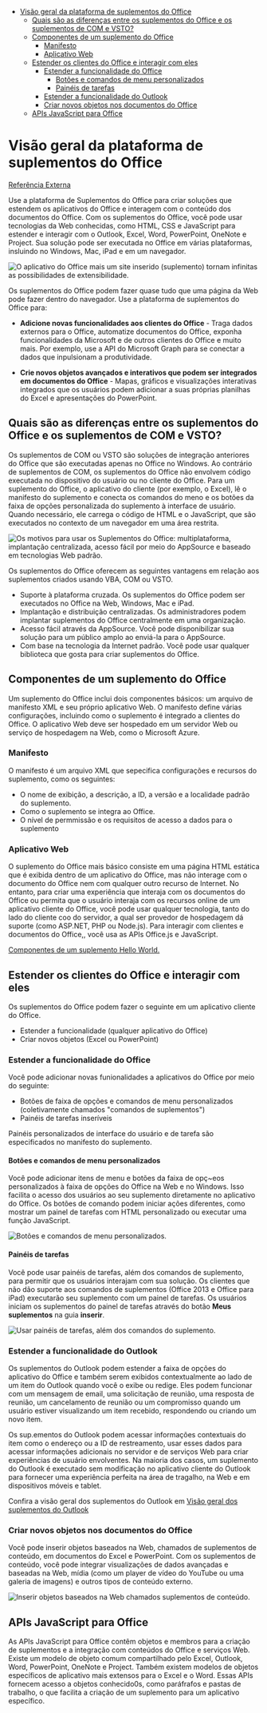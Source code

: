 - [Visão geral da plataforma de suplementos do Office](#visão-geral-da-plataforma-de-suplementos-do-office)
	- [Quais são as diferenças entre os suplementos do Office e os suplementos de COM e VSTO?](#quais-são-as-diferenças-entre-os-suplementos-do-office-e-os-suplementos-de-com-e-vsto)
	- [Componentes de um suplemento do Office](#componentes-de-um-suplemento-do-office)
		- [Manifesto](#manifesto)
		- [Aplicativo Web](#aplicativo-web)
	- [Estender os clientes do Office e interagir com eles](#estender-os-clientes-do-office-e-interagir-com-eles)
		- [Estender a funcionalidade do Office](#estender-a-funcionalidade-do-office)
			- [Botões e comandos de menu personalizados](#botões-e-comandos-de-menu-personalizados)
			- [Painéis de tarefas](#painéis-de-tarefas)
		- [Estender a funcionalidade do Outlook](#estender-a-funcionalidade-do-outlook)
		- [Criar novos objetos nos documentos do Office](#criar-novos-objetos-nos-documentos-do-office)
	- [APIs JavaScript para Office](#apis-javascript-para-office)

# Visão geral da plataforma de suplementos do Office

[Referência Externa](https://learn.microsoft.com/pt-br/office/dev/add-ins/overview/office-add-ins)

Use a plataforma de Suplementos do Office para criar soluções que estendem os aplicativos do Office e interagem com o conteúdo dos documentos do Office. Com os suplementos do Office, você pode usar tecnologias da Web conhecidas, como HTML, CSS e JavaScript para estender e interagir com o Outlook, Excel, Word, PowerPoint, OneNote e Project. Sua solução pode ser executada no Office em várias plataformas, insluindo no Windows, Mac, iPad e em um navegador.

![O aplicativo do Office mais um site inserido (suplemento) tornam infinitas as possibilidades de extensibilidade.](../assets/images/addins-overview.png)

Os suplementos do Office podem fazer quase tudo que uma página da Web pode fazer dentro do navegador. Use a plataforma de suplementos do Office para:

- **Adicione novas funcionalidades aos clientes do Office** - Traga dados externos para o Office, automatize documentos do Office, exponha funcionalidades da Microsoft e de outros clientes do Office e muito mais. Por exemplo, use a API do Microsoft Graph para se conectar a dados que inpulsionam a produtividade.

- **Crie novos objetos avançados e interativos que podem ser integrados em documentos do Office** - Mapas, gráficos e visualizações interativas integrados que os usuários podem adicionar a suas próprias planilhas do Excel e apresentações do PowerPoint.

## Quais são as diferenças entre os suplementos do Office e os suplementos de COM e VSTO?

Os suplementos de COM ou VSTO são soluções de integração anteriores do Office que são executadas apenas no Office no Windows. Ao contrário de suplementos de COM, os suplementos do Office não envolvem código executada no dispositivo do usuário ou no cliente do Office. Para um suplemento do Office, o aplicativo do cliente (por exemplo, o Excel), lê o manifesto do suplemento e conecta os comandos do meno e os botões da faixa de opções personalizada do suplemento à interface de usuário. Quando necessário, ele carrega o código de HTML e o JavaScript, que são executados no contexto de um navegador em uma área restrita.

![Os motivos para usar os Suplementos do Office: multiplataforma, implantação centralizada, acesso fácil por meio do AppSource e baseado em tecnologias Web padrão.](../assets/images/why.png)

Os suplementos do Office oferecem as seguintes vantagens em relação aos suplementos criados usando VBA, COM ou VSTO.

- Suporte à plataforma cruzada. Os suplementos do Office podem ser executados no Office na Web, Windows, Mac e iPad.
- Implantação e distribuição centralizadas. Os administradores podem implantar suplementos do Office centralmente em uma organização.
- Acesso fácil através da AppSource. Você pode disponibilizar sua solução para um público amplo ao enviá-la para o AppSource.
- Com base na tecnologia da Internet padrão. Você pode usar qualquer biblioteca que gosta para criar suplementos do Office.

## Componentes de um suplemento do Office

Um suplemento do Office inclui dois componentes básicos: um arquivo de manifesto XML e seu próprio aplicativo Web. O manifesto define várias configurações, incluindo como o suplemento é integrado a clientes do Office. O aplicativo Web deve ser hospedado em um servidor Web ou serviço de hospedagem na Web, como o Microsoft Azure.

### Manifesto

O manifesto é um arquivo XML que sepecifica configurações e recursos do suplemento, como os seguintes:

- O nome de exibição, a descrição, a ID, a versão e a localidade padrão do suplemento.
- Como o suplemento se integra ao Office.
- O nível de permmissão e os requisitos de acesso a dados para o suplemento

### Aplicativo Web

O suplemento do Office mais básico consiste em uma página HTML estática que é exibida dentro de um aplicativo do Office, mas não interage com o documento do Office nem com qualquer outro recurso de Internet. No entanto, para criar uma experiência que interaja com os documentos do Office ou permita que o usuário interaja com os recursos online de um aplicativo cliente do Office, você pode usar qualquer tecnologia, tanto do lado do cliente coo do servidor, a qual ser provedor de hospedagem dá suporte (como ASP.NET, PHP ou Node.js). Para interagir com clientes e documentos do Office,, você usa as APIs Office.js e JavaScript.

[Componentes de um suplemento Hello World.](../assets/images/about-addins-componentshelloworldoffice.png)

## Estender os clientes do Office e interagir com eles

Os suplementos do Office podem fazer o seguinte em um aplicativo cliente do Office.

- Estender a funcionalidade (qualquer aplicativo do Office)
- Criar novos objetos (Excel ou PowerPoint)

### Estender a funcionalidade do Office

Você pode adicionar novas funionalidades a aplicativos do Office por meio do seguinte:

- Botões de faixa de opções e comandos de menu personalizados (coletivamente chamados "comandos de suplementos")
- Painéis de tarefas inseríveis

Painéis personalizados de interface do usuário e de tarefa são especificados no manifesto do suplemento.

#### Botões e comandos de menu personalizados

Você pode adicionar itens de menu e botões da faixa de opç~eos personalizados à faixa de opções do Office na Web e no Windows. Isso facilita o acesso dos usuários ao seu suplemento diretamente no aplicativo do Office. Os botões de comando podem iniciar ações diferentes, como mostrar um painel de tarefas com HTML personalizado ou executar uma função JavaScript.

![Botões e comandos de menu personalizados.](../assets/images/about-addins-addincommands.png)

#### Painéis de tarefas

Você pode usar painéis de tarefas, além dos comandos de suplemento, para permitir que os usuários interajam com sua solução. Os clientes que não dão suporte aos comandos de suplementos (Office 2013 e Office para iPad) executarão seu suplemento com um painel de tarefas. Os usuários iniciam os suplementos do painel de tarefas através do botão **Meus suplementos** na guia **inserir**.

![Usar painéis de tarefas, além dos comandos do suplemento.](../assets/images/about-addins-taskpane.png)

### Estender a funcionalidade do Outlook

Os suplementos do Outlook podem estender a faixa de opções do aplicativo do Office e também serem exibidos contextualmente ao lado de um item do Outlook quando você o exibe ou redige. Eles podem funcionar com um mensagem de email, uma solicitação de reunião, uma resposta de reunião, um cancelamento de reunião ou um compromisso quando um usuário estiver visualizando um item recebido, respondendo ou criando um novo item.

Os sup.ementos do Outlook podem acessar informações contextuais do item como o endereço ou a ID de restreamento, usar esses dados para acessar informações adicionais no servidor e de serviços Web para criar experiências de usuário envolventes. Na maioria dos casos, um suplemento do Outlook é executado sem modificação no aplicativo cliente do Outlook para fornecer uma experiência perfeita na área de tragalho, na Web e em dispositivos móveis e tablet.

Confira a visão geral dos suplementos do Outlook em [Visão geral dos suplementos do Outlook](https://learn.microsoft.com/pt-br/office/dev/add-ins/outlook/outlook-add-ins-overview)

### Criar novos objetos nos documentos do Office

Você pode inserir objetos baseados na Web, chamados de suplementos de conteúdo, em documentos do Excel e PowerPoint. Com os suplementos de conteúdo, você pode integrar visualizações de dados avançadas e baseadas na Web, mídia (como um player de vídeo do YouTube ou uma galeria de imagens) e outros tipos de conteúdo externo.

![Inserir objetos baseados na Web chamados suplementos de conteúdo.](../assets/images/about-addins-contentaddin.png)

## APIs JavaScript para Office

As APIs JavaScript para Office contêm objetos e membros para a criação de suplementos e a integração com conteúdos do Office e serviços Web. Existe um modelo de objeto comum compartilhado pelo Excel, Outlook, Word, PowerPoint, OneNote e Project. Também existem modelos de objetos específicos de aplicativo mais extensos para o Excel e o Word. Essas APIs fornecem acesso a objetos conhecido0s, como paráfrafos e pastas de trabalho, o que facilita a criação de um suplemento para um aplicativo específico.